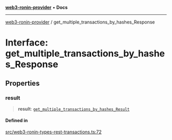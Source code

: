 [**web3-ronin-provider**](../README.md) • **Docs**

***

[web3-ronin-provider](../globals.md) / get\_multiple\_transactions\_by\_hashes\_Response

# Interface: get\_multiple\_transactions\_by\_hashes\_Response

## Properties

### result

> **result**: [`get_multiple_transactions_by_hashes_Result`](get_multiple_transactions_by_hashes_Result.md)

#### Defined in

[src/web3-ronin-types-rest-transactions.ts:72](https://github.com/chuacw/web3-ronin-provider/blob/1a659b81d9c7d7afbced0ae2b11550f4f6c0a233/src/web3-ronin-types-rest-transactions.ts#L72)
